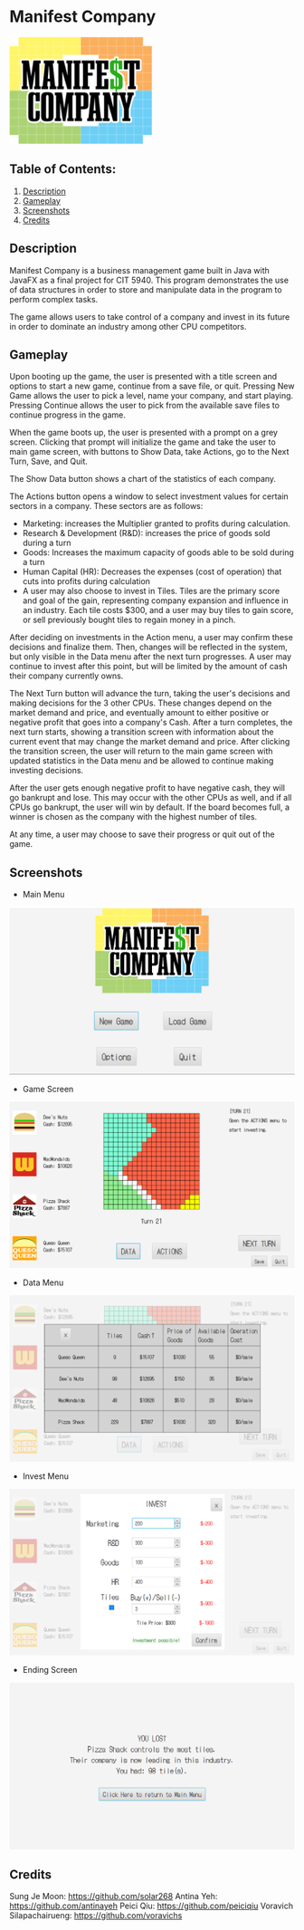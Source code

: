 
# Manifest Company 

<img src="./src/main/resources/mc/manifestcompany/images/manifest_company.png" width="50%" height="50%"/>

  ## Table of Contents:
  1. [Description](#description)
  2. [Gameplay](#gameplay)
  3. [Screenshots](#screenshots)
  4. [Credits](#credits)

  ## Description 

Manifest Company is a business management game built in Java with JavaFX as a final project for CIT 5940. This program 
demonstrates the use of data structures in order to store and manipulate data in the program to perform
complex tasks. 

The game allows users to take control of a company and invest in its future in order to dominate
an industry among other CPU competitors.

  ## Gameplay

Upon booting up the game, the user is presented with a title screen and options to start a new game,
continue from a save file, or quit. Pressing New Game allows the user to pick a level, name your company,
and start playing. Pressing Continue allows the user to pick from the available save files to continue
progress in the game.

When the game boots up, the user is presented with a prompt on a grey screen. Clicking that prompt will
initialize the game and take the user to main game screen, with buttons to Show Data, take Actions, 
go to the Next Turn, Save, and Quit.

The Show Data button shows a chart of the statistics of each company. 

The Actions button opens a window to select investment values for certain sectors in a company. These sectors
are as follows:
- Marketing: increases the Multiplier granted to profits during calculation.
- Research & Development (R&D): increases the price of goods sold during a turn
- Goods: Increases the maximum capacity of goods able to be sold during a turn
- Human Capital (HR): Decreases the expenses (cost of operation) that cuts into profits during calculation 
- A user may also choose to invest in Tiles. Tiles are the primary score and goal of the gain, representing
company expansion and influence in an industry. Each tile costs $300, and a user may buy tiles to gain score,
or sell previously bought tiles to regain money in a pinch. 

After deciding on investments in the Action menu, a user may confirm these decisions and finalize them. Then,
changes will be reflected in the system, but only visible in the Data menu after the next turn progresses. A 
user may continue to invest after this point, but will be limited by the amount of cash their company currently owns.

The Next Turn button will advance the turn, taking the user's decisions and making decisions for the 3 other 
CPUs. These changes depend on the market demand and price, and eventually amount to either positive or negative
profit that goes into a company's Cash. After a turn completes, the next turn starts, showing a transition screen
with information about the current event that may change the market demand and price. After clicking the transition
screen, the user will return to the main game screen with updated statistics in the Data menu and be allowed
to continue making investing decisions.

After the user gets enough negative profit to have negative cash, they will go bankrupt and lose. This may
occur with the other CPUs as well, and if all CPUs go bankrupt, the user will win by default. If the board
becomes full, a winner is chosen as the company with the highest number of tiles.

At any time, a user may choose to save their progress or quit out of the game.

  ## Screenshots

* Main Menu

 <img alt="main menu screen" src="./src/main/resources/mc/manifestcompany/images/screenmain.PNG" /> 

* Game Screen

 <img alt="game screen" src="./src/main/resources/mc/manifestcompany/images/gamescreen.PNG" /> 

* Data Menu

 <img alt="data chart menu" src="./src/main/resources/mc/manifestcompany/images/data.PNG" /> 

* Invest Menu

 <img alt="invest menu" src="./src/main/resources/mc/manifestcompany/images/invest.PNG" /> 

* Ending Screen

 <img alt="end game screen" src="./src/main/resources/mc/manifestcompany/images/lose.PNG" /> 

 ## Credits

Sung Je Moon: https://github.com/solar268
Antina Yeh: https://github.com/antinayeh
Peici Qiu: https://github.com/peiciqiu
Voravich Silapachairueng: https://github.com/voravichs
 




